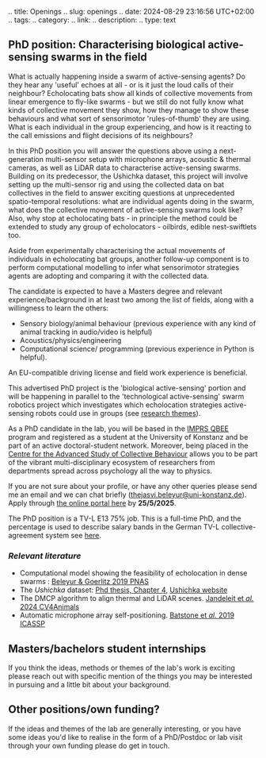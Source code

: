 .. title: Openings
.. slug: openings
.. date: 2024-08-29 23:16:56 UTC+02:00
.. tags: 
.. category: 
.. link: 
.. description: 
.. type: text

## PhD position: Characterising biological active-sensing swarms in the field 
What is actually happening inside a swarm of active-sensing agents? Do they hear any 'useful' echoes at all - or is it just the loud calls of their neighbour? Echolocating bats show all kinds of collective movements from linear emergence to fly-like swarms - but we still do not fully know what kinds of collective movement they show, how they manage to show these behaviours and what sort of sensorimotor 'rules-of-thumb' they are using. What is each individual in the group experiencing, and how is it reacting to the call emissions and flight decisions of its neighbours?

In this PhD position you will answer the questions above using a next-generation multi-sensor setup with microphone arrays, acoustic & thermal cameras, as well as LiDAR data to characterise active-sensing swarms. Building on its predecessor, the Ushichka dataset, this project will involve setting up the multi-sensor rig and using the collected data on bat collectives in the field to answer exciting questions at unprecedented spatio-temporal resolutions: what are individual agents doing in the swarm, what does the collective movement of active-sensing swarms look like? Also, why stop at echolocating bats - in principle the method could be extended to study any group of echolocators - oilbirds, edible nest-swiftlets too. 

Aside from experimentally characterising the actual movements of individuals in echolocating bat groups, another follow-up component is to perform computational modelling to infer what sensorimotor strategies agents are adopting and comparing it with the collected data.

The candidate is expected to have a Masters degree and relevant experience/background in at least two among the list of fields, along with a willingness to learn the others:

* Sensory biology/animal behaviour (previous experience with any kind of animal tracking in audio/video is helpful)	
* Acoustics/physics/engineering 
* Computational science/ programming (previous experience in Python is helpful).

An EU-compatible driving license and field work experience is beneficial.

This advertised PhD project is the 'biological active-sensing' portion and will be happening in parallel to the 'technological active-sensing' swarm robotics project which investigates which echolocation strategies active-sensing robots could use in groups (see [research themes](/research-themes/)). 

As a PhD candidate in the lab, you will be based in the [IMPRS QBEE](https://imprs-qbee.mpg.de/) program and registered as a student at the University of Konstanz and be part of an active doctoral-student network. Moreover, being placed in the [Centre for the Advanced Study of Collective Behaviour](https://www.exc.uni-konstanz.de/collective-behaviour/) allows you to be part of the vibrant multi-disciplinary ecosystem of researchers from departments spread across psychology all the way to physics. 

If you are not sure about your profile, or have any other queries please send me an email and we can chat briefly (thejasvi.beleyur@uni-konstanz.de). Apply through [the online portal here](https://stellen.uni-konstanz.de/jobposting/b553cd9fbeec7695f3561e58c0cafbb64e58dc870) by **25/5/2025**.

The PhD position is a TV-L E13 75% job. This is a full-time PhD, and the percentage is used to describe salary bands in the German TV-L collective-agreement system see [here](https://lohntastik.de/od-et/collective-agreements/TV-L).


### *Relevant literature*

* Computational model showing the feasibility of echolocation in dense swarms : [Beleyur & Goerlitz 2019 PNAS](https://www.pnas.org/doi/abs/10.1073/pnas.1821722116)
* The *Ushichka* dataset: [Phd thesis, Chapter 4](https://kops.uni-konstanz.de/entities/publication/d04d6910-c1ca-4dc8-9c00-c8ae7930e9ad), [Ushichka website](https://thejasvibr.github.io/ushichka/)
* The DMCP algorithm to align thermal and LiDAR scenes. [Jandeleit et *al.* 2024 CV4Animals](../Jandeleit_et_al_2024_CV4Animals_CVPR-workshop.pdf) 
* Automatic microphone array self-positioning. [Batstone et *al.* 2019 ICASSP](https://thejasvibr.github.io/publications/Batstone_et_al_2019_ICASSP_IEEEXPLORE.pdf)

## Masters/bachelors student internships 
If you think the ideas, methods or themes of the lab's work is exciting please reach out with specific mention of the things you may be interested in pursuing and a little bit about your background. 

## Other positions/own funding?
If the ideas and themes of the lab are generally interesting, or you have some ideas you'd like to realise in the form of a PhD/Postdoc or lab visit through your own funding please do get in touch. 